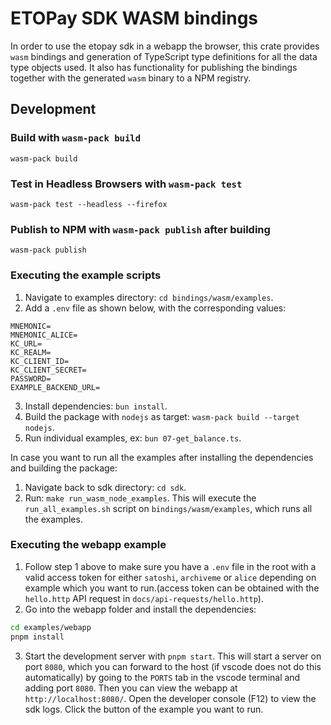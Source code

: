 # ETOPay SDK WASM bindings

In order to use the etopay sdk in a webapp the browser, this crate provides `wasm` bindings and generation of TypeScript type definitions for all the data type objects used.
It also has functionality for publishing the bindings together with the generated `wasm` binary to a NPM registry.

## Development

### Build with `wasm-pack build`

```
wasm-pack build
```

### Test in Headless Browsers with `wasm-pack test`

```
wasm-pack test --headless --firefox
```

### Publish to NPM with `wasm-pack publish` after building

```
wasm-pack publish
```

### Executing the example scripts
1. Navigate to examples directory: `cd bindings/wasm/examples`.
2. Add a `.env` file as shown below, with the corresponding values:
```
MNEMONIC=
MNEMONIC_ALICE=
KC_URL=
KC_REALM=
KC_CLIENT_ID=
KC_CLIENT_SECRET=
PASSWORD=
EXAMPLE_BACKEND_URL=
```
3. Install dependencies: `bun install`.
4. Build the package with `nodejs` as target: `wasm-pack build --target nodejs`.
5. Run individual examples, ex: `bun 07-get_balance.ts`.

In case you want to run all the examples after installing the dependencies and building the package:
1. Navigate back to sdk directory: `cd sdk`.
2. Run: `make run_wasm_node_examples`. This will execute the `run_all_examples.sh` script on `bindings/wasm/examples`, which runs all the examples.

### Executing the webapp example

1. Follow step 1 above to make sure you have a `.env` file in the root with a valid access token for either `satoshi`, `archiveme` or `alice` depending on example which you want to run.(access token can be obtained with the `hello.http` API request in `docs/api-requests/hello.http`).
2. Go into the webapp folder and install the dependencies:
  ```bash
  cd examples/webapp
  pnpm install
  ```
3. Start the development server with `pnpm start`. This will start a server on port `8080`, which you can forward to the host (if vscode does not do this automatically)
   by going to the `PORTS` tab in the vscode terminal and adding port `8080`. Then you can view the webapp at `http://localhost:8080/`. Open the developer console (F12)
   to view the sdk logs. Click the button of the example you want to run.
